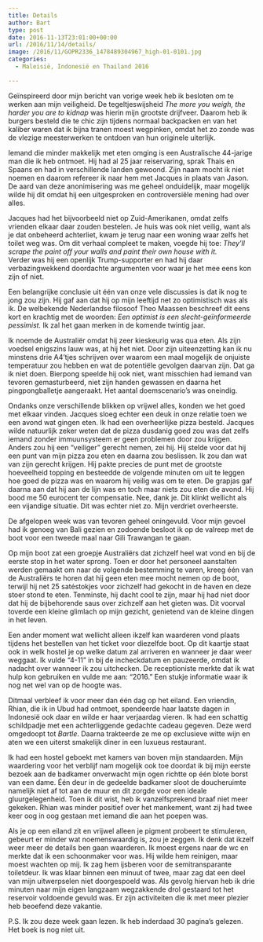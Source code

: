 ```yaml
---
title: Details
author: Bart
type: post
date: 2016-11-13T23:01:00+00:00
url: /2016/11/14/details/
image: /2016/11/GOPR2336_1478489304967_high-01-0101.jpg
categories:
  - Maleisië, Indonesië en Thailand 2016

---
```

Geïnspireerd door mijn bericht van vorige week heb ik besloten om te werken aan mijn veiligheid. De tegeltjeswijsheid _The more you weigh, the harder you are to kidnap_ was hierin mijn grootste drijfveer. Daarom heb ik burgers besteld die te chic zijn tijdens normaal backpacken en van het kaliber waren dat ik bijna tranen moest wegpinken, omdat het zo zonde was de vlezige meesterwerken te ontdoen van hun originele uiterlijk.

Iemand die minder makkelijk met eten omging is een Australische 44-jarige man die ik heb ontmoet. Hij had al 25 jaar reiservaring, sprak Thais en Spaans en had in verschillende landen gewoond. Zijn naam mocht ik niet noemen en daarom refereer ik naar hem met Jacques in plaats van Jason. De aard van deze anonimisering was me geheel onduidelijk, maar mogelijk wilde hij dit omdat hij een uitgesproken en controversiële mening had over alles.

Jacques had het bijvoorbeeld niet op Zuid-Amerikanen, omdat zelfs vrienden elkaar daar zouden bestelen. Je huis was ook niet veilig, want als je dat onbeheerd achterliet, kwam je terug naar een woning waar zelfs het toilet weg was. Om dit verhaal compleet te maken, voegde hij toe: _They&#8217;ll scrape the paint off your walls and paint their own house with it._ Verder<span style="font-size: 1em;"> was hij een openlijk Trump-supporter en had hij daar verbazingwekkend doordachte argumenten voor waar je het mee eens kon zijn of niet.</span>

Een belangrijke conclusie uit één van onze vele discussies is dat ik nog te jong zou zijn. Hij gaf aan dat hij op mijn leeftijd net zo optimistisch was als ik. De welbekende Nederlandse filosoof Theo Maassen beschreef dit eens kort en krachtig met de woorden: _Een optimist is een slecht-geïnformeerde pessimist._ Ik zal het gaan merken in de komende twintig jaar.

Ik noemde de Australiër omdat hij zeer kieskeurig was qua eten. Als zijn voedsel enigszins lauw was, at hij het niet. Door zijn uiteenzetting kan ik nu minstens drie A4&#8217;tjes schrijven over waarom een maal mogelijk de onjuiste temperatuur zou hebben en wat de potentiële gevolgen daarvan zijn. Dat ga ik niet doen. Bierpong speelde hij ook niet, want misschien had iemand van tevoren gemasturbeerd, niet zijn handen gewassen en daarna het pingpongballetje aangeraakt. Het aantal doemscenario&#8217;s was oneindig.

Ondanks onze verschillende blikken op vrijwel alles, konden we het goed met elkaar vinden. Jacques sloeg echter een deuk in onze relatie toen we een avond wat gingen eten. Ik had een overheerlijke pizza besteld. Jacques wilde natuurlijk zeker weten dat de pizza dusdanig goed zou was dat zelfs iemand zonder immuunsysteem er geen problemen door zou krijgen. Anders zou hij een &#8220;veiliger&#8221; gerecht nemen, zei hij. Hij stelde voor dat hij een punt van mijn pizza zou eten en daarna zou beslissen. Ik zou dan wat van zijn gerecht krijgen. Hij pakte precies de punt met de grootste hoeveelheid topping en besteedde de volgende minuten om uit te leggen hoe goed de pizza was en waarom hij veilig was om te eten. De grapjas gaf daarna aan dat hij aan de lijn was en toch maar niets zou eten die avond. Hij bood me 50 eurocent ter compensatie. Nee, dank je. Dit klinkt wellicht als een vijandige situatie. Dit was echter niet zo. Mijn verdriet overheerste.

De afgelopen week was van tevoren geheel oningevuld. Voor mijn gevoel had ik genoeg van Bali gezien en zodoende besloot ik op de valreep met de boot voor een tweede maal naar Gili Trawangan te gaan.

Op mijn boot zat een groepje Australiërs dat zichzelf heel wat vond en bij de eerste stop in het water sprong. Toen er door het personeel aanstalten werden gemaakt om naar de volgende bestemming te varen, kreeg één van de Australiërs te horen dat hij geen eten mee mocht nemen op de boot, terwijl hij net 25 satéstokjes voor zichzelf had gekocht in de haven en deze stoer stond te eten. Tenminste, hij dacht cool te zijn, maar hij had niet door dat hij de bijbehorende saus over zichzelf aan het gieten was. Dit voorval toverde een kleine glimlach op mijn gezicht, genietend van de kleine dingen in het leven.

Een ander moment wat wellicht alleen ikzelf kan waarderen vond plaats tijdens het bestellen van het ticket voor diezelfde boot. Op dit kaartje staat ook in welk hostel je op welke datum zal arriveren en wanneer je daar weer weggaat. Ik vulde &#8220;4-11&#8221; in bij de incheckdatum en pauzeerde, omdat ik nadacht over wanneer ik zou uitchecken. De receptioniste merkte dat ik wat hulp kon gebruiken en vulde me aan: &#8220;2016.&#8221; Een stukje informatie waar ik nog net wel van op de hoogte was.

Ditmaal verbleef ik voor meer dan één dag op het eiland. Een vriendin, Rhian, die ik in Ubud had ontmoet, spendeerde haar laatste dagen in Indonesië ook daar en wilde er haar verjaardag vieren. Ik had een schattig schildpadje met een achterliggende gedachte cadeau gegeven. Deze werd omgedoopt tot _Bartle_. Daarna trakteerde ze me op exclusieve witte wijn en aten we een uiterst smakelijk diner in een luxueus restaurant.

Ik had een hostel geboekt met kamers van boven mijn standaarden. Mijn waardering voor het verblijf nam mogelijk ook toe doordat ik bij mijn eerste bezoek aan de badkamer onverwacht mijn ogen richtte op één blote borst van een dame. Één deur in de gedeelde badkamer sloot de doucheruimte namelijk niet af tot aan de muur en dit zorgde voor een ideale gluurgelegenheid. Toen ik dit wist, heb ik vanzelfsprekend braaf niet meer gekeken. Rhian was minder positief over het mankement, want zij had twee keer oog in oog gestaan met iemand die aan het poepen was.

Als je op een eiland zit en vrijwel alleen je pigment probeert te stimuleren, gebeurt er minder wat noemenswaardig is, zou je zeggen. Ik denk dat ikzelf weer meer de details ben gaan waarderen. Ik moest ergens naar de wc en merkte dat ik een schoonmaker voor was. Hij wilde hem reinigen, maar moest wachten op mij. Ik zag hem ijsberen voor de semitransparante toiletdeur. Ik was klaar binnen een minuut of twee, maar zag dat een deel van mijn uitwerpselen niet doorgespoeld was. Als gevolg hiervan heb ik drie minuten naar mijn eigen langzaam wegzakkende drol gestaard tot het reservoir voldoende gevuld was. Er zijn activiteiten die ik met meer plezier heb beoefend deze vakantie.

P.S. Ik zou deze week gaan lezen. Ik heb inderdaad 30 pagina&#8217;s gelezen. Het boek is nog niet uit.
